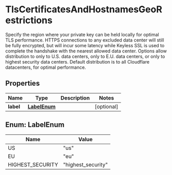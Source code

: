 

# TlsCertificatesAndHostnamesGeoRestrictions

Specify the region where your private key can be held locally for optimal TLS performance. HTTPS connections to any excluded data center will still be fully encrypted, but will incur some latency while Keyless SSL is used to complete the handshake with the nearest allowed data center. Options allow distribution to only to U.S. data centers, only to E.U. data centers, or only to highest security data centers. Default distribution is to all Cloudflare datacenters, for optimal performance.

## Properties

| Name | Type | Description | Notes |
|------------ | ------------- | ------------- | -------------|
|**label** | [**LabelEnum**](#LabelEnum) |  |  [optional] |



## Enum: LabelEnum

| Name | Value |
|---- | -----|
| US | &quot;us&quot; |
| EU | &quot;eu&quot; |
| HIGHEST_SECURITY | &quot;highest_security&quot; |



